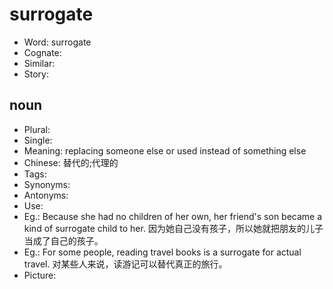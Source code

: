 # surrogate

- Word: surrogate
- Cognate: 
- Similar: 
- Story: 

## noun

- Plural: 
- Single: 
- Meaning: replacing someone else or used instead of something else
- Chinese: 替代的;代理的
- Tags: 
- Synonyms: 
- Antonyms: 
- Use: 
- Eg.: Because she had no children of her own, her friend's son became a kind of surrogate child to her. 因为她自己没有孩子，所以她就把朋友的儿子当成了自己的孩子。
- Eg.: For some people, reading travel books is a surrogate for actual travel. 对某些人来说，读游记可以替代真正的旅行。
- Picture: 

